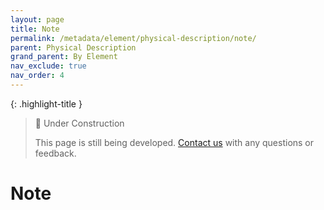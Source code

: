 ```yaml
---
layout: page
title: Note
permalink: /metadata/element/physical-description/note/
parent: Physical Description
grand_parent: By Element
nav_exclude: true
nav_order: 4
---
```


{: .highlight-title }
> 🚧 Under Construction
>
> This page is still being developed. [Contact us](/metadata-documentation/contact/) with any questions or feedback.

# Note